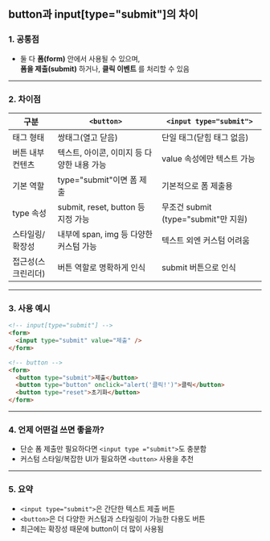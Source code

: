 ## button과 input[type="submit"]의 차이

### 1. 공통점

- 둘 다 **폼(form)** 안에서 사용될 수 있으며,  
  **폼을 제출(submit)** 하거나, **클릭 이벤트** 를 처리할 수 있음

---

### 2. 차이점

| 구분               | `<button>`                                 | `<input type="submit">`              |
| ------------------ | ------------------------------------------ | ------------------------------------ |
| 태그 형태          | 쌍태그(열고 닫음)                          | 단일 태그(닫힘 태그 없음)            |
| 버튼 내부 컨텐츠   | 텍스트, 아이콘, 이미지 등 다양한 내용 가능 | value 속성에만 텍스트 가능           |
| 기본 역할          | type="submit"이면 폼 제출                  | 기본적으로 폼 제출용                 |
| type 속성          | submit, reset, button 등 지정 가능         | 무조건 submit (type="submit"만 지원) |
| 스타일링/확장성    | 내부에 span, img 등 다양한 커스텀 가능     | 텍스트 외엔 커스텀 어려움            |
| 접근성(스크린리더) | 버튼 역할로 명확하게 인식                  | submit 버튼으로 인식                 |

---

### 3. 사용 예시

```html
<!-- input[type="submit"] -->
<form>
  <input type="submit" value="제출" />
</form>

<!-- button -->
<form>
  <button type="submit">제출</button>
  <button type="button" onclick="alert('클릭!')">클릭</button>
  <button type="reset">초기화</button>
</form>
```

---

### 4. 언제 어떤걸 쓰면 좋을까?

- 단순 폼 제출만 필요하다면 `<input type ="submit">`도 충분함
- 커스텀 스타일/복잡한 UI가 필요하면 `<button>` 사용을 추천

---

### 5. 요약

- `<input type="submit">`은 간단한 텍스트 제출 버튼
- `<button>`은 더 다양한 커스텀과 스타일링이 가능한 다용도 버튼
- 최근에는 확장성 때문에 button이 더 많이 사용됨
